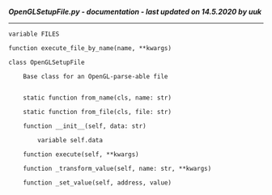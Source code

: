 ***OpenGLSetupFile.py - documentation - last updated on 14.5.2020 by uuk***
___

    variable FILES

    function execute_file_by_name(name, **kwargs)

    class OpenGLSetupFile
        
        Base class for an OpenGL-parse-able file


        static function from_name(cls, name: str)

        static function from_file(cls, file: str)

        function __init__(self, data: str)

            variable self.data

        function execute(self, **kwargs)

        function _transform_value(self, name: str, **kwargs)

        function _set_value(self, address, value)